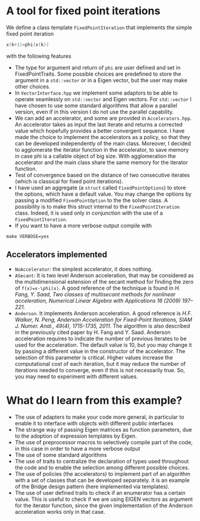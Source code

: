 # A tool for fixed point iterations #

We define a class template `FixedPointIteration` that implements the simple fixed point iteration 

``` C++
x(k+1)=phi(x(k)) 
```
with the following features

* The type for argument and return of `phi` are user defined and set in FixedPointTraits. Some
  possible choices are predefined to store the argument in a
  `std::vector` or in a Eigen vector, but the user may make other choices.
* In `VectorInterface.hpp` we implement some adaptors to be able to operate seamlessly on `std::vector` and Eigen vectors. For `std::vector` I have chosen
to use some standard algorithms that allow a parallel version, even if in this version I do not use the parallel capability.
* We can add an accelerator, and some are provided in `Accelerators.hpp`. 
    An accelerator takes as input the last iterate and returns a corrected value which hopefully
    provides a better convergent sequence. I have made the choice to implement the accelerators as a policy, so that they can be developed independently of the main class. Moreover, I decided to agglomerate the iterator function in the accelerator, to save memory in case phi is a callable object of big size. With agglomeration the accelerator and the main class share the same memory for the iterator function.  
* Test of convergence based on the distance of two consecutive iterates (which is classical for fixed point iterations).
* I have used an aggregate (a `struct` called `FixedPointOptions`) to store the options, which have a default value. You may change the options by passing a modified
`FixedPointOption` to the the solver class. A possibility is to make this struct internal to the `FixedPointIteration` class. Indeed, it is used only in conjunction with the use of a `FixedPointIteration`.  
* If you want to have a more verbose output compile with

```
make VERBOSE=yes
```

## Accelerators implemented ##
- `NoAccelerator`: the simplest accelerator, it does nothing.
- `ASecant`: It is two level Anderson acceleration, that may be considered as the multidimensional estension of the secant method for finding the zero of `f(x)=x-\phi(x)`. A good reference of the technique is found in  *H. Fang, Y. Saad, Two classes of multisecant methods for nonlinear acceleration, Numerical Linear Algebra with Applications 16 (2009) 197–221.*
- `Anderson`. It implements Anderson acceleration. A good reference is *H.F. Walker, N. Peng, Anderson Acceleration for Fixed-Point Iterations, SIAM J. Numer. Anal., 49(4), 1715-1735, 2011*. The algorithm is also described in the previously cited paper by H. Fang and Y. Saad. Anderson acceleration requires to indicate the number of previous iterates to be used for the acceleration. The default value is 10, but you may change it by passing a different value in the constructor of the accelerator. The selection of this parameter is critical. Higher values increase the computational cost of each iteration, but it may reduce the number of iterations needed to converge, even if this is not necessarily true. So, you may need to experiment with different values.


# What do I learn from this example? #

- The use of adapters to make your code more general, in particular to enable it to interface with objects with different public interfaces
- The strange way of passing Eigen matrices as function parameters, due to the adoption of expression templates by Eigen.
- The use of preprocessor macros to selectively compile part of the code, in this case in order to have a more verbose output
- The use of some standard algorithms
- The use of traits to centralize the declaration of types used throughout the code and to enable the selection among different possible choices.
- The use of policies (the accelerators) to implement part of an algorithm with a set of classes that can be developed separately. it is an example of the Bridge design pattern (here implemented via templates).
- The use of user defined traits to check if an enumerator has a certain value. This is useful to check if we are using EIGEN vectors as argument for the iterator function, since the given implementation of the Anderson acceleration works only in that case.

